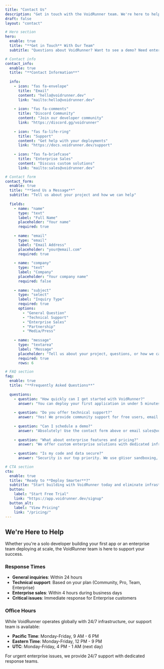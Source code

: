 ```yaml
---
title: "Contact Us"
description: "Get in touch with the VoidRunner team. We're here to help you deploy smarter, not harder."
draft: false
layout: "contact"

# Hero section
hero:
  enable: true
  title: "**Get in Touch** With Our Team"
  subtitle: "Questions about VoidRunner? Want to see a demo? Need enterprise pricing? We're here to help you deploy smarter, not harder."

# Contact info
contact_info:
  enable: true
  title: "**Contact Information**"
  
  info:
    - icon: "fas fa-envelope"
      title: "Email"
      content: "hello@voidrunner.dev"
      link: "mailto:hello@voidrunner.dev"
    
    - icon: "fas fa-comments"
      title: "Discord Community"
      content: "Join our developer community"
      link: "https://discord.gg/voidrunner"
    
    - icon: "fas fa-life-ring"
      title: "Support"
      content: "Get help with your deployments"
      link: "https://docs.voidrunner.dev/support"
    
    - icon: "fas fa-briefcase"
      title: "Enterprise Sales"
      content: "Discuss custom solutions"
      link: "mailto:sales@voidrunner.dev"

# Contact form
contact_form:
  enable: true
  title: "**Send Us a Message**"
  subtitle: "Tell us about your project and how we can help"
  
  fields:
    - name: "name"
      type: "text"
      label: "Full Name"
      placeholder: "Your name"
      required: true
    
    - name: "email"
      type: "email"
      label: "Email Address"
      placeholder: "your@email.com"
      required: true
    
    - name: "company"
      type: "text"
      label: "Company"
      placeholder: "Your company name"
      required: false
    
    - name: "subject"
      type: "select"
      label: "Inquiry Type"
      required: true
      options:
        - "General Question"
        - "Technical Support"
        - "Enterprise Sales"
        - "Partnership"
        - "Media/Press"
    
    - name: "message"
      type: "textarea"
      label: "Message"
      placeholder: "Tell us about your project, questions, or how we can help..."
      required: true
      rows: 6

# FAQ section
faq:
  enable: true
  title: "**Frequently Asked Questions**"
  
  questions:
    - question: "How quickly can I get started with VoidRunner?"
      answer: "You can deploy your first application in under 5 minutes. Simply sign up, upload your code, and our AI will handle the rest."
    
    - question: "Do you offer technical support?"
      answer: "Yes! We provide community support for free users, email support for Pro users (24h response), and priority support for Team and Enterprise customers."
    
    - question: "Can I schedule a demo?"
      answer: "Absolutely! Use the contact form above or email sales@voidrunner.dev to schedule a personalized demo of VoidRunner's capabilities."
    
    - question: "What about enterprise features and pricing?"
      answer: "We offer custom enterprise solutions with dedicated infrastructure, advanced security, and custom SLAs. Contact our sales team for detailed pricing."
    
    - question: "Is my code and data secure?"
      answer: "Security is our top priority. We use gVisor sandboxing, container isolation, and are SOC 2 Type II compliant. Enterprise customers get additional security features."

# CTA section
cta:
  enable: true
  title: "Ready to **Deploy Smarter**?"
  subtitle: "Start building with VoidRunner today and eliminate infrastructure complexity forever"
  button:
    label: "Start Free Trial"
    link: "https://app.voidrunner.dev/signup"
  button_alt:
    label: "View Pricing"
    link: "/pricing/"
---
```


## We're Here to Help

Whether you're a solo developer building your first app or an enterprise team deploying at scale, the VoidRunner team is here to support your success.

### Response Times

- **General inquiries**: Within 24 hours
- **Technical support**: Based on your plan (Community, Pro, Team, Enterprise)
- **Enterprise sales**: Within 4 hours during business days
- **Critical issues**: Immediate response for Enterprise customers

### Office Hours

While VoidRunner operates globally with 24/7 infrastructure, our support team is available:

- **Pacific Time**: Monday-Friday, 9 AM - 6 PM
- **Eastern Time**: Monday-Friday, 12 PM - 9 PM
- **UTC**: Monday-Friday, 4 PM - 1 AM (next day)

For urgent enterprise issues, we provide 24/7 support with dedicated response teams.